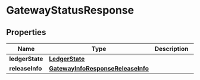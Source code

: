 

# GatewayStatusResponse


## Properties

| Name | Type | Description | Notes |
|------------ | ------------- | ------------- | -------------|
|**ledgerState** | [**LedgerState**](LedgerState.md) |  |  |
|**releaseInfo** | [**GatewayInfoResponseReleaseInfo**](GatewayInfoResponseReleaseInfo.md) |  |  |



